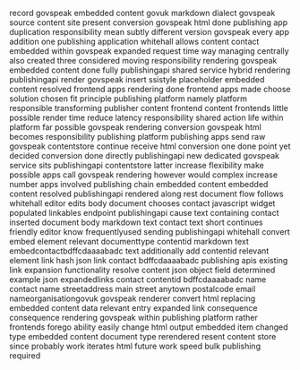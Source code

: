 record govspeak embedded content govuk markdown dialect govspeak source content site present conversion govspeak html done publishing app duplication responsibility mean subtly different version govspeak every app addition one publishing application whitehall allows content contact embedded within govspeak expanded request time way managing centrally also created three considered moving responsibility rendering govspeak embedded content done fully publishingapi shared service hybrid rendering publishingapi render govspeak insert ssistyle placeholder embedded content resolved frontend apps rendering done frontend apps made choose solution chosen fit principle publishing platform namely platform responsible transforming publisher content frontend content frontends little possible render time reduce latency responsibility shared action life within platform far possible govspeak rendering conversion govspeak html becomes responsibility publishing platform publishing apps send raw govspeak contentstore continue receive html conversion one done point yet decided conversion done directly publishingapi new dedicated govspeak service sits publishingapi contentstore latter increase flexibility make possible apps call govspeak rendering however would complex increase number apps involved publishing chain embedded content embedded content resolved publishingapi rendered along rest document flow follows whitehall editor edits body document chooses contact javascript widget populated linkables endpoint publishingapi cause text containing contact inserted document body markdown text contact text short continues friendly editor know frequentlyused sending publishingapi whitehall convert embed element relevant documenttype contentid markdown text embedcontactbdffcdaaaabadc text additionally add contentid relevant element link hash json link contact bdffcdaaaabadc publishing apis existing link expansion functionality resolve content json object field determined example json expandedlinks contact contentid bdffcdaaaabadc name contact name streetaddress main street anytown postalcode email nameorganisationgovuk govspeak renderer convert html replacing embedded content data relevant entry expanded link consequence consequence rendering govspeak within publishing platform rather frontends forego ability easily change html output embedded item changed type embedded content document type rerendered resent content store since probably work iterates html future work speed bulk publishing required